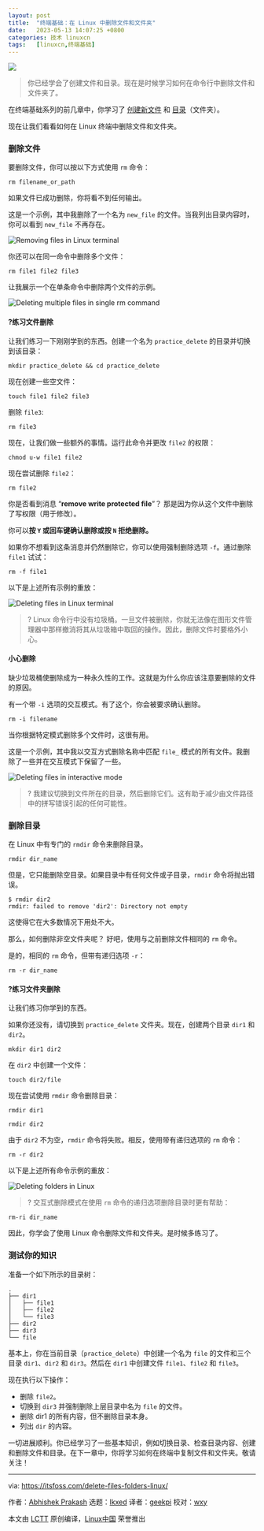 ```yaml
---
layout: post
title:	"终端基础：在 Linux 中删除文件和文件夹"
date:	2023-05-13 14:07:25 +0800 
categories:	技术 linuxcn 
tags:	[linuxcn,终端基础]
---
```



![](/Asserts/Images/album/202305/13/140619izbrl7owh9dr55lb.jpg)



> 
> 你已经学会了创建文件和目录。现在是时候学习如何在命令行中删除文件和文件夹了。
> 
> 
> 


在终端基础系列的前几章中，你学习了 [创建新文件](/article-15643-1.html) 和 [目录](/article-15595-1.html)（文件夹）。


现在让我们看看如何在 Linux 终端中删除文件和文件夹。


### 删除文件


要删除文件，你可以按以下方式使用 `rm` 命令：



```
rm filename_or_path

```

如果文件已成功删除，你将看不到任何输出。


这是一个示例，其中我删除了一个名为 `new_file` 的文件。当我列出目录内容时，你可以看到 `new_file` 不再存在。


![Removing files in Linux terminal](/Asserts/Images/album/202305/13/140726thlpmilkmfhcufv1.png)


你还可以在同一命令中删除多个文件：



```
rm file1 file2 file3

```

让我展示一个在单条命令中删除两个文件的示例。


![Deleting multiple files in single rm command](/Asserts/Images/album/202305/13/140726nusfljoj97coszoo.png)


#### ?️练习文件删除


让我们练习一下刚刚学到的东西。创建一个名为 `practice_delete` 的目录并切换到该目录：



```
mkdir practice_delete && cd practice_delete

```

现在创建一些空文件：



```
touch file1 file2 file3

```

删除 `file3`:



```
rm file3

```

现在，让我们做一些额外的事情。运行此命令并更改 `file2` 的权限：



```
chmod u-w file1 file2

```

现在尝试删除 `file2`：



```
rm file2

```

你是否看到消息 “**remove write protected file**”？ 那是因为你从这个文件中删除了写权限（用于修改）。


你可以**按 `Y` 或回车键确认删除或按 `N` 拒绝删除。**


如果你不想看到这条消息并仍然删除它，你可以使用强制删除选项 `-f`。通过删除 `file1` 试试：



```
rm -f file1

```

以下是上述所有示例的重放：


![Deleting files in Linux terminal](/Asserts/Images/album/202305/13/140727v8tncfxbonom8c7z.svg)



> 
> ? Linux 命令行中没有垃圾桶。一旦文件被删除，你就无法像在图形文件管理器中那样撤消将其从垃圾箱中取回的操作。因此，删除文件时要格外小心。
> 
> 
> 


#### 小心删除


缺少垃圾桶使删除成为一种永久性的工作。这就是为什么你应该注意要删除的文件的原因。


有一个带 `-i` 选项的交互模式。有了这个，你会被要求确认删除。



```
rm -i filename

```

当你根据特定模式删除多个文件时，这很有用。


这是一个示例，其中我以交互方式删除名称中匹配 `file_` 模式的所有文件。我删除了一些并在交互模式下保留了一些。


![Deleting files in interactive mode](/Asserts/Images/album/202305/13/140727qugf5u4quphu9igx.svg)



> 
> ? 我建议切换到文件所在的目录，然后删除它们。这有助于减少由文件路径中的拼写错误引起的任何可能性。
> 
> 
> 


### 删除目录


在 Linux 中有专门的 `rmdir` 命令来删除目录。



```
rmdir dir_name

```

但是，它只能删除空目录。如果目录中有任何文件或子目录，`rmdir` 命令将抛出错误。



```
$ rmdir dir2
rmdir: failed to remove 'dir2': Directory not empty

```

这使得它在大多数情况下用处不大。


那么，如何删除非空文件夹呢？ 好吧，使用与之前删除文件相同的 `rm` 命令。


是的，相同的 `rm` 命令，但带有递归选项 `-r`：



```
rm -r dir_name

```

#### ?️练习文件夹删除


让我们练习你学到的东西。


如果你还没有，请切换到 `practice_delete` 文件夹。现在，创建两个目录 `dir1` 和 `dir2`。



```
mkdir dir1 dir2

```

在 `dir2` 中创建一个文件：



```
touch dir2/file

```

现在尝试使用 `rmdir` 命令删除目录：



```
rmdir dir1

```


```
rmdir dir2

```

由于 `dir2` 不为空，`rmdir` 命令将失败。相反，使用带有递归选项的 `rm` 命令：



```
rm -r dir2

```

以下是上述所有命令示例的重放：


![Deleting folders in Linux](/Asserts/Images/album/202305/13/140727a453g55fixzr7f7f.svg)



> 
> ? 交互式删除模式在使用 `rm` 命令的递归选项删除目录时更有帮助：
> 
> 
> 



```
rm-ri dir_name

```

因此，你学会了使用 Linux 命令删除文件和文件夹。是时候多练习了。


### 测试你的知识


准备一个如下所示的目录树：



```
.
├── dir1
│   ├── file1
│   ├── file2
│   └── file3
├── dir2
├── dir3
└── file

```

基本上，你在当前目录（`practice_delete`）中创建一个名为 `file` 的文件和三个目录 `dir1`、`dir2` 和 `dir3`。然后在 `dir1` 中创建文件 `file1`、`file2` 和 `file3`。


现在执行以下操作：


* 删除 `file2`。
* 切换到 `dir3` 并强制删除上层目录中名为 `file` 的文件。
* 删除 dir1 的所有内容，但不删除目录本身。
* 列出 `dir` 的内容。


一切进展顺利。你已经学习了一些基本知识，例如切换目录、检查目录内容、创建和删除文件和目录。在下一章中，你将学习如何在终端中复制文件和文件夹。敬请关注！




---


via: <https://itsfoss.com/delete-files-folders-linux/>


作者：[Abhishek Prakash](https://itsfoss.com/author/abhishek/) 选题：[lkxed](https://github.com/lkxed/) 译者：[geekpi](https://github.com/geekpi) 校对：[wxy](https://github.com/wxy)


本文由 [LCTT](https://github.com/LCTT/TranslateProject) 原创编译，[Linux中国](https://linux.cn/) 荣誉推出
